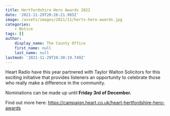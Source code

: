 ```yaml
---
title: Hertfordshire Hero Awards 2022
date: '2021-11-29T20:26:21.985Z'
image: /assets/images/2021/11/herts-hero-awards.jpg
categories:
    - Notice
tags: []
author:
    display_name: The County Office
    first_name: null
    last_name: null
lastmod: '2021-11-29T20:30:19.749Z'
---
```


Heart Radio have this year partnered with Taylor Walton Solicitors for this exciting initiative that provides listeners an opportunity to celebrate those who really make a difference in the community.

Nominations can be made up until **Friday 3rd of December.**

Find out more here: <https://campaign.heart.co.uk/heart-hertfordshire-hero-awards>
